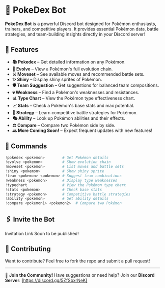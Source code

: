 # 📖 PokeDex Bot

**PokeDex Bot** is a powerful Discord bot designed for Pokémon enthusiasts, trainers, and competitive players. It provides essential Pokémon data, battle strategies, and team-building insights directly in your Discord server!

## 🚀 Features

- **📚 Pokedex** – Get detailed information on any Pokémon.
- **🔄 Evolve** – View a Pokémon's full evolution chain.
- **⚔️ Moveset** – See available moves and recommended battle sets.
- **✨ Shiny** – Display shiny sprites of Pokémon.
- **🛡️ Team Suggestion** – Get suggestions for balanced team compositions.
- **💀 Weakness** – Find a Pokémon's weaknesses and resistances.
- **📊 Type Chart** – View the Pokémon type effectiveness chart.
- **📈 Stats** – Check a Pokémon's base stats and max potential.
- **🎯 Strategy** – Learn competitive battle strategies for Pokémon.
- **🎭 Ability** – Look up Pokémon abilities and their effects.
- **⚖️ Compare** – Compare two Pokémon side by side.
- **🔜 More Coming Soon!** – Expect frequent updates with new features!

## 📌 Commands

```bash
!pokedex <pokemon>        # Get Pokémon details
!evolve <pokemon>         # Show evolution chain
!moveset <pokemon>        # List moves and battle sets
!shiny <pokemon>          # Show shiny sprite
!team <pokemon> <pokemon> # Suggest team combinations
!weakness <pokemon>       # Display type weaknesses
!typechart                # View the Pokémon type chart
!stats <pokemon>          # Check base stats
!strategy <pokemon>       # Competitive battle strategies
!ability <pokemon>        # Get ability details
!compare <pokemon1> <pokemon2>  # Compare two Pokémon
```

## 🖇️ Invite the Bot

Invitation Link Soon to be published!

## 🤝 Contributing

Want to contribute? Feel free to fork the repo and submit a pull request!

---

💬 **Join the Community!** Have suggestions or need help? Join our **Discord Server**: [https://discord.gg/5ZfSbxrNeK]
